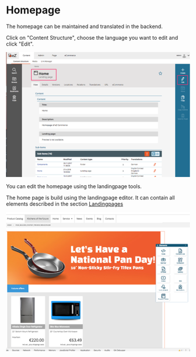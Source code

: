 # Homepage

The homepage can be maintained and translated in the backend.

Click on "Content Structure", choose the language you want to edit and click "Edit".

![](img/landing_page.png)

You can edit the homepage using the landingpage tools. 

The home page is build using the landingpage editor. It can contain all elements described in the section [Landingpages](landingpages.md)

![](img/home_page.png)
